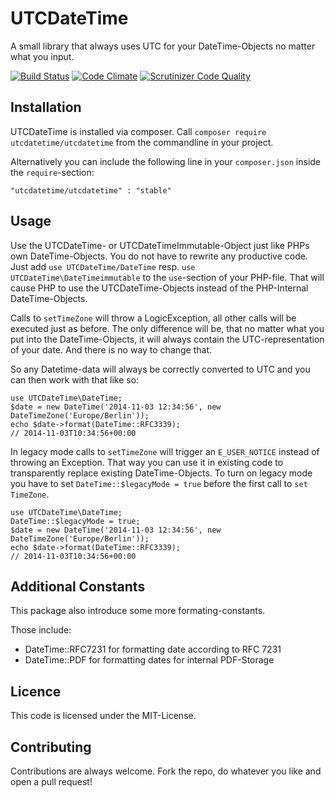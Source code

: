 # UTCDateTime

A small library that always uses UTC for your DateTime-Objects no matter what you input.

[![Build Status](https://travis-ci.org/heiglandreas/UTCDateTime.svg?branch=master)](https://travis-ci.org/heiglandreas/UTCDateTime)
[![Code Climate](https://codeclimate.com/github/heiglandreas/UTCDateTime/badges/gpa.svg)](https://codeclimate.com/github/heiglandreas/UTCDateTime)
[![Scrutinizer Code Quality](https://scrutinizer-ci.com/g/heiglandreas/UTCDateTime/badges/quality-score.png?b=master)](https://scrutinizer-ci.com/g/heiglandreas/UTCDateTime/?branch=master)
## Installation

UTCDateTime is installed via composer. Call ```composer require utcdatetime/utcdatetime``` from the commandline in your project.

Alternatively you can include the following line in your ```composer.json``` inside the ```require```-section:

    "utcdatetime/utcdatetime" : "stable"


## Usage

Use the UTCDateTime- or UTCDateTimeImmutable-Object just like PHPs own DateTime-Objects. You do not have to rewrite any productive code. Just add ```use UTCDateTime/DateTime``` resp. ```use UTCDateTime\DateTimeimmutable``` to the ```use```-section of your PHP-file. That will cause PHP to use the UTCDateTime-Objects instead of the PHP-Internal DateTime-Objects.

Calls to ```setTimeZone``` will throw a LogicException, all other calls will be executed just as before. The only difference will be, that no matter what you put into the DateTime-Objects, it will always contain the UTC-representation of your date. And there is no way to change that.

So any Datetime-data will always be correctly converted to UTC and you can then work with that like so:

    use UTCDateTime\DateTime;
    $date = new DateTime('2014-11-03 12:34:56', new DateTimeZone('Europe/Berlin'));
    echo $date->format(DateTime::RFC3339);
    // 2014-11-03T10:34:56+00:00

In legacy mode calls to ```setTimeZone``` will trigger an ```E_USER_NOTICE``` instead of throwing an Exception. That way you can use it in existing code to transparently replace existing DateTime-Objects. To turn on legacy mode you have to set ```DateTime::$legacyMode = true``` before the first call to ```set TimeZone```.

    use UTCDateTime\DateTime;
    DateTime::$legacyMode = true;
    $date = new DateTime('2014-11-03 12:34:56', new DateTimeZone('Europe/Berlin'));
    echo $date->format(DateTime::RFC3339);
    // 2014-11-03T10:34:56+00:00

## Additional Constants

This package also introduce some more formating-constants.

Those include:

 * DateTime::RFC7231 for formatting date according to RFC 7231
 * DateTime::PDF for formatting dates for internal PDF-Storage

## Licence

This code is licensed under the MIT-License.

## Contributing

Contributions are always welcome. Fork the repo, do whatever you like and open a pull request!
